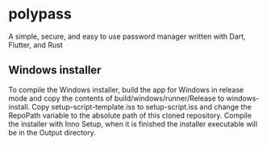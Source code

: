 # polypass
A simple, secure, and easy to use password manager written with Dart, Flutter, and Rust

## Windows installer
To compile the Windows installer, build the app for Windows in release mode and copy the contents of build/windows/runner/Release to windows-install. Copy setup-script-template.iss to setup-script.iss and change the RepoPath variable to the absolute path of this cloned repository. Compile the installer with Inno Setup, when it is finished the installer executable will be in the Output directory.